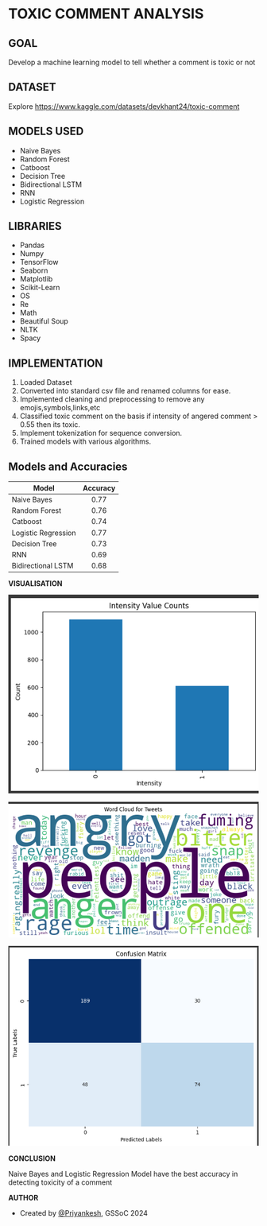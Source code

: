 # TOXIC COMMENT ANALYSIS

## GOAL
Develop a machine learning model to tell whether a comment is toxic or not

## DATASET
Explore https://www.kaggle.com/datasets/devkhant24/toxic-comment

## MODELS USED
- Naive Bayes
- Random Forest
- Catboost
- Decision Tree
- Bidirectional LSTM
- RNN
- Logistic Regression

## LIBRARIES
- Pandas
- Numpy
- TensorFlow
- Seaborn
- Matplotlib
- Scikit-Learn
- OS
- Re
- Math
- Beautiful Soup
- NLTK
- Spacy

## IMPLEMENTATION
1. Loaded Dataset
2. Converted into standard csv file and renamed columns for ease.
3. Implemented cleaning and preprocessing to remove any emojis,symbols,links,etc
4. Classified toxic comment on the basis if intensity of angered comment > 0.55 then its toxic.
5. Implement tokenization for sequence conversion.
6. Trained models with various algorithms.

## Models and Accuracies

| Model             | Accuracy   | 
| ----------------- |:----------:| 
| Naive Bayes       | 0.77       |                    
| Random Forest     | 0.76       |                    
| Catboost          | 0.74       |                    
| Logistic Regression| 0.77      | 
| Decision Tree      | 0.73      |
| RNN                | 0.69      |
| Bidirectional LSTM | 0.68      |

**VISUALISATION**

![Alt Text](./Images/1.png)

![Alt Text](./Images/2.png)

![Alt Text](./Images/3.png)

**CONCLUSION**

Naive Bayes and Logistic Regression Model have the best accuracy in detecting toxicity of a comment

**AUTHOR**

- Created by [@Priyankesh](https://github.com/priyankeshh), GSSoC 2024
